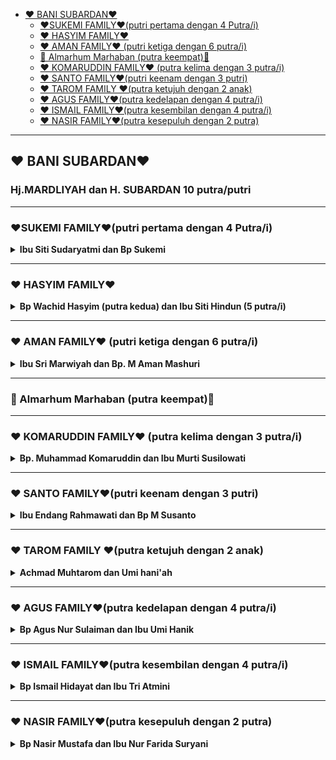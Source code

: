 - [❤️ BANI SUBARDAN❤️](#️-bani-subardan️)
  - [❤️SUKEMI FAMILY❤️(putri pertama dengan 4 Putra/i)](#️sukemi-family️putri-pertama-dengan-4-putrai)
  - [❤️ HASYIM FAMILY❤️](#️-hasyim-family️)
  - [❤️ AMAN FAMILY❤️ (putri ketiga dengan 6 putra/i)](#️-aman-family️-putri-ketiga-dengan-6-putrai)
  - [🤲 Almarhum Marhaban (putra keempat)🤲](#-almarhum-marhaban-putra-keempat)
  - [❤️ KOMARUDDIN FAMILY❤️ (putra kelima dengan 3 putra/i)](#️-komaruddin-family️-putra-kelima-dengan-3-putrai)
  - [❤️ SANTO FAMILY❤️(putri keenam dengan 3 putri)](#️-santo-family️putri-keenam-dengan-3-putri)
  - [❤️ TAROM FAMILY ❤️(putra ketujuh dengan 2 anak)](#️-tarom-family-️putra-ketujuh-dengan-2-anak)
  - [❤️ AGUS FAMILY❤️(putra kedelapan dengan 4 putra/i)](#️-agus-family️putra-kedelapan-dengan-4-putrai)
  - [❤️ ISMAIL FAMILY❤️(putra kesembilan dengan 4 putra/i)](#️-ismail-family️putra-kesembilan-dengan-4-putrai)
  - [❤️ NASIR FAMILY❤️(putra kesepuluh dengan 2 putra)](#️-nasir-family️putra-kesepuluh-dengan-2-putra)

---

## ❤️ BANI SUBARDAN❤️
<h3>Hj.MARDLIYAH dan  H. SUBARDAN 10 putra/putri</h3>

---

### ❤️SUKEMI FAMILY❤️(putri pertama dengan 4 Putra/i)
<details>
<summary>
<b>Ibu Siti Sudaryatmi  dan  Bp Sukemi</b>
</summary>

<details>
<summary>
    <b>1️⃣. Ufiek Nur Arifah Hidayati  dan  Wildan Tojibi  </b>
</summary>

<details>
<summary>
1. Muhammad Nur Hakimuddin  dan  Fadhilah Siti Aniisah Haryono
</summary>

1. Alesha Hikari Rezqia Eldina (canggah)
</details>

2. Amelia Amrina Rosyada
3. Adinda Raudhatur Rizka
</details>

<details>
<summary>
<b> 2️⃣.  Ratna Listyaningsih  dan  Indrawanto </b>
</summary>

1. Muhammad Shafly Muwaffaq
2. Muhammad Daffa Al Ghifari
3. Muhammad Alfian Ainurrizqi
</details>

<details>
<summary>
<b> 3️⃣. Arif Hanafi Nurdin  dan  Siti Rosyidah</b>
</summary>

1. Ahmad Farhan Ar Rosyid
2. Ahmad Zidan Ar Rosyid
3. Nadya Adilla Hanafi Putri
</details>
<details>
<summary>
<b> 4️⃣. Erna Rahmawati  dan  Wratsongko Sri Kawuryan</b>
</summary>

1. Alifia Zahra Pramesti 
2. Anindya Alya  Khairunnisa
3. Aviccena Maulana Albaihaqi
</details>
</details>

---

### ❤️ HASYIM FAMILY❤️
<details>
<summary>
<b>Bp Wachid Hasyim (putra kedua) dan Ibu Siti Hindun (5 putra/i)</b>
</summary>

<details>
<summary>
<b> 1️⃣. Afandi Nurhidayat  dan  Luluk Yuliatik</b>
</summary>

1. Muh Farandi Khusnan 
2. Zahra Khairunisa
</details>

<details>
<summary>
<b> 2️⃣. Ahmad Sukri Chusnan  dan  Zenny Nugraheni</b>
</summary>

1. Yusuf Ahmad Khairy
2. Farid Ahmad Faisal
</details>

<details>
<summary>
<b> 3️⃣. Very Zukhdi Santoso  dan  Risalatin Sutadi</b>
</summary>

1. Delila Azaliyya Zukhdi S 
2. Taftazani Zukhdi A
</details>

<details>
<summary>
<b> 4️⃣. Rahmad Abidin  dan  Eka Rachmawaty</b>
</summary>

1. Fatimah Humaira Az Zahra
</details>

<details>
<summary>
<b> 5️⃣. Umi Ma'rifah Nihayati  dan  Luthfi Indra Ramadhan</b>
</summary>
</details>
</details>

---

### ❤️ AMAN FAMILY❤️ (putri ketiga dengan 6 putra/i)
<details>
<summary>
<b>Ibu Sri Marwiyah dan  Bp. M Aman Mashuri </b>
</summary>

<details>
<summary>
<b>1️⃣. Faricha Rahmawati  dan  Bambang Setyawan </b>
</summary>

1. Nabila Fauziah (Nabila)
2. Qonita Yusriah (Qonita)
</details>
<details>
<summary>
<b>2️⃣. Arief Fathoni  dan  Siti Jami'atun </b>
</summary>

1. Azis Arief Setiawan
2. Aqila Ramadani
</details>

<b>3️⃣. Imron Choirudin </b>

<details>
<summary>
<b>4️⃣. Masrifa Choirina  dan  Gito Budi Naryanto </b>
</summary>

1. Alvina Amelia Maharani (Lia)
2. Novita Candra Puspita
</details>
<details>
<summary>
<b>5️⃣. Rofika Hanifa  dan  Bambang Widagdo Suryaning Projo</b>
</summary>

1. Farhan Naufal Adiyatma (farhan)
2. Fadil Ihsan Adiyatma (fadil)
</details>
<details>
<summary>
<b> 6️⃣. Sarifa Umaya  dan  Arief Wiratman</b>
</summary>

1. Anas Firmansyah
2. Carissa Kirana
3. Frida Nisa Ardani
</details>
</details>

---

### 🤲 Almarhum Marhaban (putra keempat)🤲

---

### ❤️ KOMARUDDIN FAMILY❤️ (putra kelima dengan 3 putra/i)
<details>
<summary>
<b>Bp. Muhammad Komaruddin dan  Ibu Murti Susilowati</b>
</summary>
<details>
<summary>
<b>1️⃣. Fikri Arifin  dan  Emalia Hasnaurrofah </b>
</summary>

1. Muhammad Zulfikar
2. Hanif Muta'alim
3. Zulhimatul Aliya
</details>

<details>
<summary>
<b>2️⃣. Radhian Fahma Wulandari  dan  Iwan Rustiawan  </b>
</summary>

1. Haula Ilma Al Ghoida' 
2. Muhammad Ulinnuha Khoiruman
3. Malik Makarim Alim
</details>

<details>
<summary>
<b>3️⃣. Fathinannisa  dan  Mikraj Agung Muhammad</b>
</summary>

1. Tamlikha Imaduddin Asy Syaakir
</details>
</details>

---

### ❤️ SANTO FAMILY❤️(putri keenam dengan 3 putri)  
<details>
<summary>
<b>Ibu Endang Rahmawati dan Bp M Susanto</b>
</summary>
<details>
<summary>
<b>1️⃣. Santi Kusumaningrum  dan  Agung Susanto</b>
</summary>

1. Raditya Ahsan Rivanjaya
2. Fahri Adli Hawari
3. Aira Adiasti Nafeza
4. Quinnisa Zaida Amalia
</details>
<details>
<summary>
<b>2️⃣. Ery Wahyuningrum  dan  Rudi Wahyono</b>
</summary>

1. Vino Abrar Adriansyah
2. Rasya Fadhil  Adriansyah
</details>
<b>3️⃣. Lisa Setyaningrum</b>
</details>

---

### ❤️ TAROM FAMILY ❤️(putra ketujuh dengan 2 anak)

<details>
<summary>
<b>Achmad Muhtarom dan  Umi hani'ah</b>
</summary>

<b>1️⃣. Fida (almarhumah).</b>

<b>2️⃣. Burhan Fatkhur Rohman  dan  Ikrimah Nur Hayati.</b>

<b>3️⃣. Aufa Haliza Achmad</b>
</details>

---

### ❤️ AGUS FAMILY❤️(putra kedelapan dengan 4 putra/i)
<details>
<summary>
<b>Bp Agus Nur Sulaiman dan  Ibu Umi Hanik</b>
</summary>

<details>
<summary>
<b>1️⃣. Luthfi Arifin  dan  Shinta Nugraheni </b>
</summary>

1. Zafran Ahsan Arifin 
2. Nayyara Amalia Abdilla 
</details>
<details>
<summary>
<b>2️⃣. Lathifa Maya Dewi  dan  Unggul Anantakusuma </b>
</summary>

1. Alika Isykarima Hanif
2. Aidan Fausta El Karim
</details>

<b>3️⃣. Lathifa Rahma Hayati  dan  Muhammad Hafidz Makarim</b>

<details>
<summary>
<b>4️⃣. Luthfi Bahrul Anwari  dan  Annisa Nur Rachmawati </b>
</summary>

1. Emir Miqdam Atharrazka
</details>

</details>

---

### ❤️ ISMAIL FAMILY❤️(putra kesembilan dengan 4 putra/i)
<details>
<summary>
<b>Bp Ismail Hidayat dan  Ibu Tri Atmini </b>
</summary>

<details>
<summary>
<b>1️⃣. Zain Afif Hidayat  dan  Anggun Shandy Ina Maza</b>
</summary>

1. Athafariz Zayyan Malik
2. Atharrazka Zaidan Rafif

</details>
<details>
<summary>
<b>2️⃣. Irfan Asrofy Hidayat  dan  Linda Susilowati</b>
</summary>

1. Rayhan Hakam Asrofy
2. Laquina Shezanameera Asrofy
</details>

<b>3️⃣. Afnan Fauzi Hidayat</b>

<b>4️⃣. Fathina Rifa Hidayati</b>

</details>

---

### ❤️ NASIR FAMILY❤️(putra kesepuluh dengan 2 putra)
<details>
<summary>
<b>Bp Nasir Mustafa dan  Ibu Nur Farida Suryani </b>
</summary>

<b>1️⃣. Yusron Farid Mustafa</b>

<b>2️⃣. Arvin Alan Gifari</b>

</details>